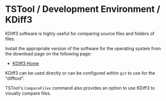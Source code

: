 # TSTool / Development Environment / KDiff3 #

KDiff3 software is highly useful for comparing source files and folders of files.

Install the appropriate version of the software for the operating system from the download page on the following page:

*   [KDiff3 Home](https://kdiff3.sourceforge.net/)

KDiff3 can be used directly or can be configured within `git` to use for the "difftool".

TSTool's `CompareFiles` command also provides an option to use KDiff3 to visually compare files.
